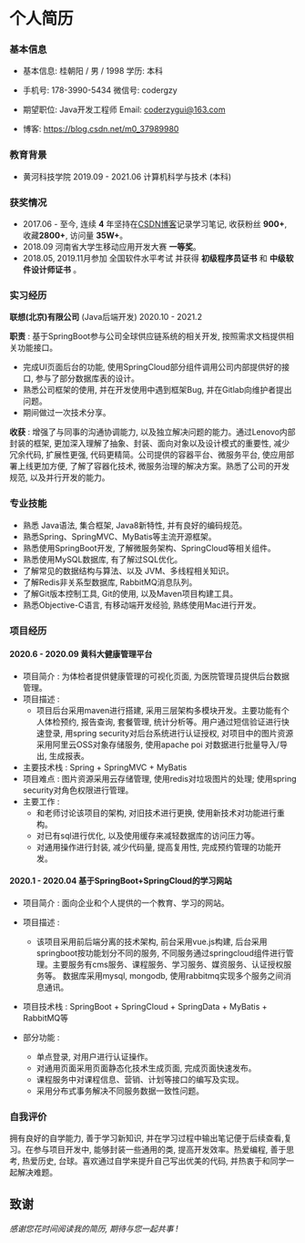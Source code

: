 # 个人简历

### 基本信息

- 基本信息: 桂朝阳 / 男 / 1998						学历: 本科
- 手机号: 178-3990-5434								微信号: codergzy

- 期望职位: Java开发工程师	                        Email: coderzygui@163.com
- 博客: https://blog.csdn.net/m0_37989980

### 教育背景

- 黄河科技学院        	       2019.09 - 2021.06 			 计算机科学与技术 (本科)

### 获奖情况

- 2017.06 - 至今, 连续 **4** 年坚持在[CSDN博客](https://blog.csdn.net/m0_37989980)记录学习笔记, 收获粉丝 **900+**, 收藏**2800+**, 访问量 **35W+**。
- 2018.09 河南省大学生移动应用开发大赛 **一等奖**。
- 2018.05, 2019.11月参加 全国软件水平考试 并获得 **初级程序员证书** 和 **中级软件设计师证书** 。

### 实习经历

**联想(北京)有限公司** (Java后端开发) 			 			2020.10 - 2021.2

**职责** : 基于SpringBoot参与公司全球供应链系统的相关开发, 按照需求文档提供相关功能接口。

- 完成UI页面后台的功能, 使用SpringCloud部分组件调用公司内部提供好的接口, 参与了部分数据库表的设计。
- 熟悉公司框架的使用, 并在开发使用中遇到框架Bug, 并在Gitlab向维护者提出问题。
- 期间做过一次技术分享。

**收获** : 增强了与同事的沟通协调能力, 以及独立解决问题的能力。通过Lenovo内部封装的框架, 更加深入理解了抽象、封装、面向对象以及设计模式的重要性, 减少冗余代码, 扩展性更强, 代码更精简。公司提供的容器平台、微服务平台, 使应用部署上线更加方便, 了解了容器化技术, 微服务治理的解决方案。熟悉了公司的开发规范, 以及并行开发的能力。

### 专业技能

- 熟悉 Java语法, 集合框架, Java8新特性, 并有良好的编码规范。
- 熟悉Spring、SpringMVC、MyBatis等主流开源框架。
- 熟悉使用SpringBoot开发, 了解微服务架构、SpringCloud等相关组件。
- 熟悉使用MySQL数据库, 有了解过SQL优化。
- 了解常见的数据结构与算法、以及 JVM、多线程相关知识。
- 了解Redis非关系型数据库, RabbitMQ消息队列。
- 了解Git版本控制工具, Git的使用, 以及Maven项目构建工具。
- 熟悉Objective-C语言, 有移动端开发经验, 熟练使用Mac进行开发。

### 项目经历

#### 2020.6 - 2020.09 黄科大健康管理平台

- 项目简介 : 为体检者提供健康管理的可视化页面, 为医院管理员提供后台数据管理。
- 项目描述 :
  -  项目后台采用maven进行搭建, 采用三层架构多模块开发。主要功能有个人体检预约, 报告查询, 套餐管理, 统计分析等。用户通过短信验证进行快速登录, 用spring security对后台系统进行认证授权, 对项目中的图片资源采用阿里云OSS对象存储服务, 使用apache poi 对数据进行批量导入/导出, 生成报表。
- 主要技术栈 :  Spring + SpringMVC + MyBatis
- 项目难点 : 图片资源采用云存储管理, 使用redis对垃圾图片的处理; 使用spring security对角色权限进行管理。
- 主要工作 :
  - 和老师讨论该项目的架构, 对旧技术进行更换, 使用新技术对功能进行重构。
  - 对已有sql进行优化, 以及使用缓存来减轻数据库的访问压力等。
  - 对通用操作进行封装, 减少代码量, 提高复用性, 完成预约管理的功能开发。

#### 2020.1 - 2020.04 基于SpringBoot+SpringCloud的学习网站

- 项目简介 :  面向企业和个人提供的一个教育、学习的网站。
- 项目描述 :
  - 该项目采用前后端分离的技术架构, 前台采用vue.js构建, 后台采用springboot按功能划分不同的服务, 不同服务通过springcloud组件进行管理。主要服务有cms服务、课程服务、学习服务、媒资服务、认证授权服务等。 数据库采用mysql, mongodb, 使用rabbitmq实现多个服务之间消息通讯。
- 项目技术栈 : SpringBoot + SpringCloud + SpringData + MyBatis + RabbitMQ等

- 部分功能 :

  - 单点登录, 对用户进行认证操作。
  - 对通用页面采用页面静态化技术生成页面, 完成页面快速发布。
  - 课程服务中对课程信息、营销、计划等接口的编写及实现。
  - 采用分布式事务解决不同服务数据一致性问题。

### 自我评价

拥有良好的自学能力, 善于学习新知识, 并在学习过程中输出笔记便于后续查看,复习。在参与项目开发中, 能够封装一些通用的类, 提高开发效率。热爱编程, 善于思考, 热爱历史, 台球。喜欢通过自学来提升自己写出优美的代码, 并热衷于和同学一起解决难题。



## 致谢

###### 感谢您花时间阅读我的简历, 期待与您一起共事 !


